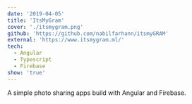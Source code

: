 ```yaml
---
date: '2019-04-05'
title: 'ItsMyGram'
cover: './itsmygram.png'
github: 'https://github.com/nabilfarhann/itsmyGRAM'
external: 'https://www.itsmygram.ml/'
tech:
  - Angular
  - Typescript
  - Firebase
show: 'true'
---
```


A simple photo sharing apps build with Angular and Firebase.
